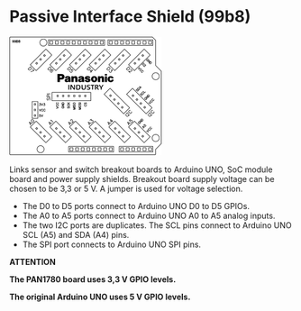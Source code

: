 # Passive Interface Shield (99b8)
![Passive Interface Shield (99b8)](../assets/outline-99b8.png)

Links sensor and switch breakout boards to Arduino UNO, SoC module board and power supply shields. Breakout board supply voltage can be chosen to be 3,3 or 5 V. A jumper is used for voltage selection.

* The D0 to D5 ports connect to Arduino UNO D0 to D5 GPIOs.
* The A0 to A5 ports connect to Arduino UNO A0 to A5 analog inputs.
* The two I2C ports are duplicates. The SCL pins connect to Arduino UNO SCL (A5) and SDA (A4) pins.
* The SPI port connects to Arduino UNO SPI pins.

**ATTENTION**

**The PAN1780 board uses 3,3 V GPIO levels.**

**The original Arduino UNO uses 5 V GPIO levels.**


